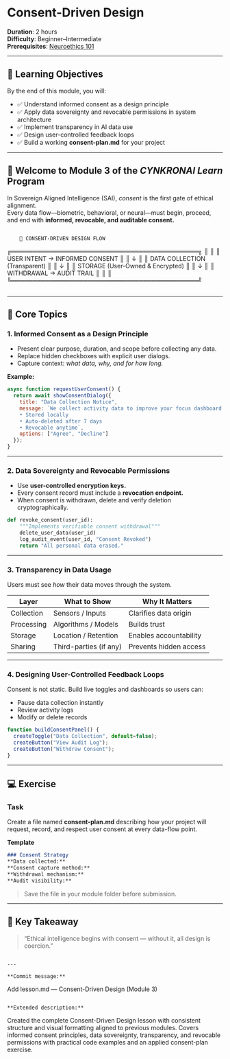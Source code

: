 # Consent-Driven Design

**Duration**: 2 hours  
**Difficulty**: Beginner–Intermediate  
**Prerequisites**: [Neuroethics 101](../02-neuroethics-101/)

---

## 🎯 Learning Objectives

By the end of this module, you will:
- ✅ Understand informed consent as a design principle  
- ✅ Apply data sovereignty and revocable permissions in system architecture  
- ✅ Implement transparency in AI data use  
- ✅ Design user-controlled feedback loops  
- ✅ Build a working **consent-plan.md** for your project  

---

## 🧭 Welcome to Module 3 of the *CYNKRONAI Learn* Program

In Sovereign Aligned Intelligence (SAI), *consent* is the first gate of ethical alignment.  
Every data flow—biometric, behavioral, or neural—must begin, proceed, and end with **informed, revocable, and auditable consent.**

```

```
        🔐 CONSENT-DRIVEN DESIGN FLOW
╔════════════════════════════════════════════╗
║                                            ║
║     USER INTENT  →  INFORMED CONSENT       ║
║                    ↓                       ║
║     DATA COLLECTION (Transparent)          ║
║                    ↓                       ║
║     STORAGE (User-Owned & Encrypted)       ║
║                    ↓                       ║
║     WITHDRAWAL  →  AUDIT TRAIL             ║
║                                            ║
╚════════════════════════════════════════════╝

```

````

---

## 🧩 Core Topics

### 1. Informed Consent as a Design Principle
- Present clear purpose, duration, and scope before collecting any data.  
- Replace hidden checkboxes with explicit user dialogs.  
- Capture context: *what data, why, and for how long.*  

**Example:**
```javascript
async function requestUserConsent() {
  return await showConsentDialog({
    title: "Data Collection Notice",
    message: `We collect activity data to improve your focus dashboard.
    • Stored locally
    • Auto-deleted after 7 days
    • Revocable anytime`,
    options: ["Agree", "Decline"]
  });
}
````

---

### 2. Data Sovereignty and Revocable Permissions

* Use **user-controlled encryption keys.**
* Every consent record must include a **revocation endpoint.**
* When consent is withdrawn, delete and verify deletion cryptographically.

```python
def revoke_consent(user_id):
    """Implements verifiable consent withdrawal"""
    delete_user_data(user_id)
    log_audit_event(user_id, "Consent Revoked")
    return "All personal data erased."
```

---

### 3. Transparency in Data Usage

Users must see *how* their data moves through the system.

| Layer      | What to Show           | Why It Matters         |
| ---------- | ---------------------- | ---------------------- |
| Collection | Sensors / Inputs       | Clarifies data origin  |
| Processing | Algorithms / Models    | Builds trust           |
| Storage    | Location / Retention   | Enables accountability |
| Sharing    | Third-parties (if any) | Prevents hidden access |

---

### 4. Designing User-Controlled Feedback Loops

Consent is not static. Build live toggles and dashboards so users can:

* Pause data collection instantly
* Review activity logs
* Modify or delete records

```typescript
function buildConsentPanel() {
  createToggle("Data Collection", default=false);
  createButton("View Audit Log");
  createButton("Withdraw Consent");
}
```

---

## 💻 Exercise

### Task

Create a file named **consent-plan.md** describing how your project will request, record, and respect user consent at every data-flow point.

**Template**

```markdown
### Consent Strategy
**Data collected:**  
**Consent capture method:**  
**Withdrawal mechanism:**  
**Audit visibility:**  
```

> Save the file in your module folder before submission.

---

## 🧠 Key Takeaway

> “Ethical intelligence begins with consent — without it, all design is coercion.”

```

---

**Commit message:**  
```

Add lesson.md — Consent-Driven Design (Module 3)

```

**Extended description:**  
```

Created the complete Consent-Driven Design lesson with consistent structure and visual formatting aligned to previous modules.
Covers informed consent principles, data sovereignty, transparency, and revocable permissions with practical code examples and an applied consent-plan exercise.

```
```
